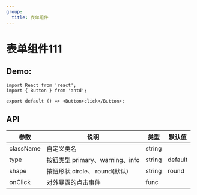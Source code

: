 ```yaml
---
group:
  title: 表单组件
---
```


# 表单组件111

## Demo:

```tsx
import React from 'react';
import { Button } from 'antd';

export default () => <Button>click</Button>;
```

## API 
|  参数  |  说明  |  类型  |  默认值  |
|  ---   |  ---  |  ---  |  ---  |
|  className  |  自定义类名  |  string  |  |
|  type  |  按钮类型 primary、warning、info  |  string  |  default  |
|  shape  |  按钮形状 circle、 round(默认)  |  string  |  round  |
|  onClick  |  对外暴露的点击事件  |  func  |  |
